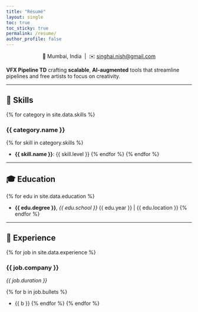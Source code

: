 ```yaml
---
title: "Résumé"
layout: single
toc: true
toc_sticky: true
permalink: /resume/
author_profile: false
---
```



<p align="center">
📍 Mumbai, India &nbsp;|&nbsp;
✉️ <a href="mailto:nishith@example.com">singhai.nish@gmail.com</a>
</p>

**VFX Pipeline TD** crafting **scalable**, **AI-augmented** tools that streamline pipelines and free artists to focus on creativity.

---

## 🧠 Skills

{% for category in site.data.skills %}
### {{ category.name }}
{% for skill in category.skills %}
- **{{ skill.name }}**: {{ skill.level }}
{% endfor %}
{% endfor %}

---

## 🎓 Education

{% for edu in site.data.education %}
- **{{ edu.degree }}**, _{{ edu.school }}_
{{ edu.year }} | {{ edu.location }}
{% endfor %}

---

## 💼 Experience

{% for job in site.data.experience %}
### **{{ job.company }}**
<span style="font-style: italic;">{{ job.duration }}</span>

  {% for b in job.bullets %}
- {{ b }}
{% endfor %}
{% endfor %}

